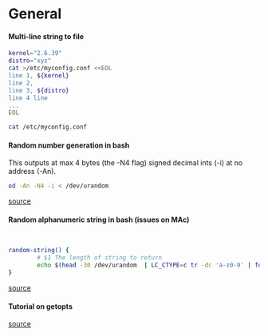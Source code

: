 # General

#### Multi-line string to file

```Bash
kernel="2.6.39"
distro="xyz"
cat >/etc/myconfig.conf <<EOL
line 1, ${kernel}
line 2, 
line 3, ${distro}
line 4 line
... 
EOL

cat /etc/myconfig.conf
```

#### Random number generation in bash

This outputs at max 4 bytes (the -N4 flag) signed decimal ints (-i) at no address (-An).

```Bash
od -An -N4 -i < /dev/urandom
```

[source](https://coderwall.com/p/s2ttyg/random-number-generator-in-bash)

#### Random alphanumeric string in bash (issues on MAc)

```Bash


random-string() {
        # $1 The length of string to return
        echo $(head -30 /dev/urandom  | LC_CTYPE=c tr -dc 'a-z0-9' | fold -w $1 | head -n 1)
}
```

[source](https://www.saotn.org/bash-function-to-generate-a-random-alphanumeric-string/)

#### Tutorial on getopts

[source](https://www.shellscript.sh/tips/getopts/)
